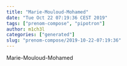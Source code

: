 ```yaml
---
title: "Marie-Mouloud-Mohamed"
date: "Tue Oct 22 07:19:36 CEST 2019"
tags: ["prenom-compose", "pipotron"]
author: m1ch3l
categories: ["generated"]
slug: "prenom-compose/2019-10-22-07:19:36"
---
```


Marie-Mouloud-Mohamed
